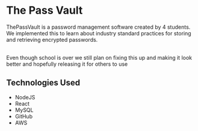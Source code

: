 
<h1>The Pass Vault</h1>
ThePassVault is a password management software created by 4 students. We implemented this to learn about industry standard practices for storing and retrieving encrypted passwords. <br />

<br> Even though school is over we still plan on fixing this up and making it look better and hopefully releasing it for others to use <br />

<h2>Technologies Used</h2>

- NodeJS
- React
- MySQL
- GitHub
- AWS
